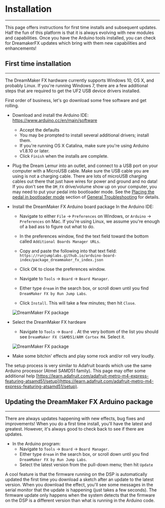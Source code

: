 # Installation
------
This page offers instructions for first time installs and subsequent updates.  Half the fun of this platform is that it is always evolving with new modules and capabilities.  Once you have the Arduino tools installed, you can check for DreamakerFX updates which bring with them new capabilities and enhancements!


## First time installation 
------

The DreamMaker FX hardware currently supports Windows 10, OS X, and probably Linux.  If you're running Windows 7, there are a few additional steps that are required to get the UF2 USB device drivers installed.  

First order of business, let's go download some free software and get rolling.  

 * Download and install the Arduino IDE: https://www.arduino.cc/en/main/software
    * Accept the defaults
    * You may be prompted to install several additional drivers; install them.
    * If you're running OS X Catalina, make sure you're using Arduino v1.8.10 or later.
    * Click `Finish` when the installs are complete.

 * Plug the Dream Lemur into an outlet, and connect to a USB port on your computer with a MicroUSB cable.  Make sure the USB cable you are using is not a charging cable.  There are lots of microUSB charging cables out there that just have wires for power and ground and no data!  If you don't see the `DM_FX` drive/volume show up on your computer, you may need to put your pedal into bootloader mode.  See the [Placing the pedal in bootloader mode](https://dreammaker-fx-arduino.readthedocs.io/en/latest/markdown/troubleshooting.html#placing-the-pedal-in-bootloader-mode) section of [General Troubleshooting](https://dreammaker-fx-arduino.readthedocs.io/en/latest/markdown/troubleshooting.html) for details.

 * Install the DreamMaker FX Arduino board package In the Arduino IDE:
    * Navigate to either `File` -> `Preferences` on Windows, or `Arduino` -> `Preferences` on Mac. If you're using Linux, we assume you're enough of a bad ass to figure out what to do.
    * In the preferences window, find the text field toward the bottom called `Additional Boards Manager URLs`.
    * Copy and paste the following into that text field: `https://runjumplabs.github.io/arduino-board-index/package_dreammaker_fx_index.json`
    * Click OK to close the preferences window.

    * Navigate to `Tools` -> `Board` -> `Board Manager`.
    * Either type `dream` in the search box, or scroll down until you find `DreamMaker FX by Run Jump Labs`.
    * Click `Install`. This will take a few minutes; then hit `Close`.

    ![DreamMaker FX package](https://runjumplabs.github.io/dreammaker_fx/assets/images/dmfx-package.png)
 
 * Select the DreamMaker FX hardeare
    * Navigate to `Tools` -> `Board `.  At the very bottom of the list you should see `DreamMaker FX (SAMD51/ARM Cortex M4`.  Select it.

    ![DreamMaker FX package](https://runjumplabs.github.io/dreammaker_fx/assets/images/select-board.png)

 * Make some bitchin' effects and play some rock and/or roll very loudly.

The setup process is very similar to Adafruit boards which use the same Arduino processor (Atmel SAMD51 family).  This page may offer some additional help [https://learn.adafruit.com/adafruit-metro-m4-express-featuring-atsamd51/setup](https://learn.adafruit.com/adafruit-metro-m4-express-featuring-atsamd51/setup). 

## Updating the DreamMaker FX Arduino package
------

There are always updates happening with new effects, bug fixes and improvements!  When you do a first time install, you'll have the latest and greatest.  However, it's always good to check back to see if there are updates.

 * In the Arduino program:
    * Navigate to `Tools` -> `Board` -> `Board Manager`.
    * Either type `dream` in the search box, or scroll down until you find `DreamMaker FX by Run Jump Labs`.
    * Select the latest version from the pull-down menu; then hit `Update`

A cool feature is that the firmware running on the DSP is automatically updated the first time you download a sketch after an update to the latest version.  When you download the effect, you'll see some messages in the serial monitor that the update is happening (just takes a few seconds).  The firmware update only happens when the system detects that the firmware on the DSP is a different version than what is running in the Arduino code.
